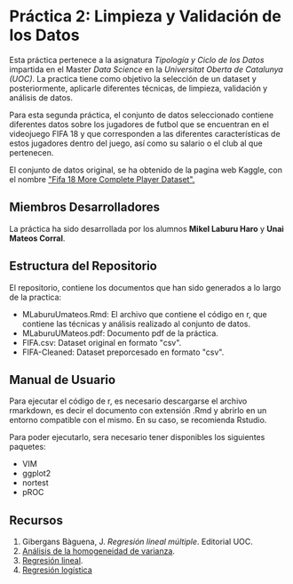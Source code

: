 # Práctica 2: Limpieza y Validación de los Datos

Esta práctica pertenece a la asignatura _Tipología y Ciclo de los Datos_ impartida en el Master _Data Science_ en la _Universitat Oberta de Catalunya (UOC)_. La practica tiene como objetivo la selección de un dataset y posteriormente, aplicarle diferentes técnicas, de limpieza, validación y análisis de datos.

Para esta segunda práctica, el conjunto de datos seleccionado contiene diferentes datos sobre los jugadores de futbol que se encuentran en el videojuego FIFA 18 y que corresponden a las diferentes características de estos jugadores dentro del juego, así como su salario o el club al que pertenecen. 

El conjunto de datos original, se ha obtenido de la pagina web Kaggle, con el nombre ["Fifa 18 More Complete Player Dataset".](https://www.kaggle.com/kevinmh/fifa-18-more-complete-player-dataset)

## Miembros Desarrolladores
La práctica ha sido desarrollada por los alumnos **Mikel Laburu Haro** y **Unai Mateos Corral**.

## Estructura del Repositorio
El repositorio, contiene los documentos que han sido generados a lo largo de la practica:

* MLaburuUmateos.Rmd: El archivo que contiene el código en r, que contiene las técnicas y análisis realizado al conjunto de datos. 
* MLaburuUMateos.pdf: Documento pdf de la práctica.
* FIFA.csv: Dataset original en formato "csv".
* FIFA-Cleaned: Dataset preporcesado en formato "csv".

## Manual de Usuario
Para ejecutar el código de r, es necesario descargarse el archivo rmarkdown, es decir el documento con extensión .Rmd y abrirlo en un entorno compatible con el mismo. En su caso, se recomienda Rstudio.

Para poder ejecutarlo, sera necesario tener disponibles los siguientes paquetes:
* VIM
* ggplot2
* nortest
* pROC

## Recursos
1.  Gibergans Bàguena, J. _Regresión lineal múltiple_. Editorial UOC.
2. [Análisis de la homogeneidad de varianza](https://rpubs.com/Joaquin_AR/218466).
3. [Regresión lineal](https://rpubs.com/Joaquin_AR/254575).
4. [Regresión logística](https://www.theanalysisfactor.com/introduction-to-logistic-regression/)
